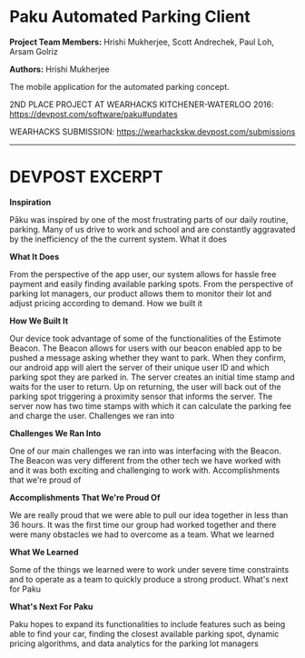 # Paku Automated Parking Client
**Project Team Members:** Hrishi Mukherjee, Scott Andrechek, Paul Loh, Arsam Golriz

**Authors:** Hrishi Mukherjee

The mobile application for the automated parking concept.

2ND PLACE PROJECT AT WEARHACKS KITCHENER-WATERLOO 2016: https://devpost.com/software/paku#updates

WEARHACKS SUBMISSION: https://wearhackskw.devpost.com/submissions

---
# DEVPOST EXCERPT


**Inspiration**

Pāku was inspired by one of the most frustrating parts of our daily routine, parking. Many of us drive to work and school and are constantly aggravated by the inefficiency of the the current system.
What it does

**What It Does**

From the perspective of the app user, our system allows for hassle free payment and easily finding available parking spots. From the perspective of parking lot managers, our product allows them to monitor their lot and adjust pricing according to demand.
How we built it

**How We Built It**

Our device took advantage of some of the functionalities of the Estimote Beacon. The Beacon allows for users with our beacon enabled app to be pushed a message asking whether they want to park. When they confirm, our android app will alert the server of their unique user ID and which parking spot they are parked in. The server creates an initial time stamp and waits for the user to return. Up on returning, the user will back out of the parking spot triggering a proximity sensor that informs the server. The server now has two time stamps with which it can calculate the parking fee and charge the user.
Challenges we ran into

**Challenges We Ran Into**

One of our main challenges we ran into was interfacing with the Beacon. The Beacon was very different from the other tech we have worked with and it was both exciting and challenging to work with.
Accomplishments that we're proud of

**Accomplishments That We're Proud Of**

We are really proud that we were able to pull our idea together in less than 36 hours. It was the first time our group had worked together and there were many obstacles we had to overcome as a team.
What we learned

**What We Learned**

Some of the things we learned were to work under severe time constraints and to operate as a team to quickly produce a strong product.
What's next for Paku

**What's Next For Paku**

Paku hopes to expand its functionalities to include features such as being able to find your car, finding the closest available parking spot, dynamic pricing algorithms, and data analytics for the parking lot managers


